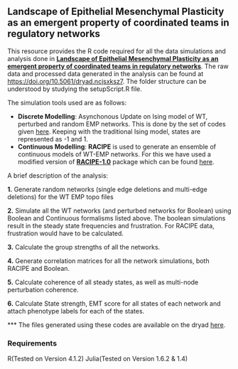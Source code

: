 ## Landscape of Epithelial Mesenchymal Plasticity as an emergent property of coordinated teams in regulatory networks

This resource provides the R code required for all the data simulations and analysis done in [**Landscape of Epithelial Mesenchymal Plasticity as an emergent property of coordinated teams in regulatory networks**](https://www.biorxiv.org/content/10.1101/2021.12.12.472090v2). The raw data and processed data generated in the analysis can be found at <https://doi.org/10.5061/dryad.ncjsxksz7>. The folder structure can be understood by studying the setupScript.R file. 

The simulation tools used are as follows:

* **Discrete Modelling**: Asynchonous Update on Ising model of WT, perturbed and random EMP networks. This is done by the set of codes given [here](https://github.com/askhari139/Boolean.jl). Keeping with the traditional Ising model, states are represented as -1 and 1.
* **Continuous Modelling**: **RACIPE** is used to generate an ensemble of continuous models of WT-EMP networks. For this we have used a modified version of [**RACIPE-1.0**](https://github.com/simonhb1990/RACIPE-1.0) package which can be found [here](https://github.com/csbBSSE/Gene_Network_Modelling/releases/download/v2.28/Multithreaded_Racipe_2.28.zip).

A brief description of the analysis:

**1.** Generate random networks (single edge deletions and multi-edge deletions) for the WT EMP topo files

**2.** Simulate all the WT networks (and perturbed networks for Boolean) using Boolean and Continuous formalisms listed above. The boolean simulations result in the steady state frequencies and frustration. For RACIPE data, frustration would have to be calculated.

**3.** Calculate the group strengths of all the networks.

**4.** Generate correlation matrices for all the network simulations, both RACIPE and Boolean.

**5.** Calculate coherence of all steady states, as well as multi-node perturbation coherence.

**6.** Calculate State strength, EMT score for all states of each network and attach phenotype labels for each of the states. 

*** The files generated using these codes are available on the dryad [here](https://doi.org/10.5061/dryad.ncjsxksz7).

<!---
### Figures
All the figures presented in the paper including Supplementary Figures (apart from the Schematics and Network Representation) are provided in the [``Figures``](https://github.com/csbBSSE/CSB-SCLC/tree/master/Figures) folder. Details of reproducing the figures are briefly given in the in the ``README`` file in each folder containing the subfigures.

### Simulation Data
**Boolean Simulation data** generated using [``Fast-Bool``](https://github.com/csbBSSE/CSB-SCLC/tree/master/Additional_Codes/Fast-Bool) and **Edge Perturbation data** generated using [``Edge_Perturbation``](https://github.com/csbBSSE/CSB-SCLC/tree/master/Additional_Codes/Edge_Perturbation) are provided in the **Simulation_Data** folder. Since **RACIPE** simulation data files are quite huge, they are uploaded to this [drive link](https://drive.google.com/drive/folders/1PKs5vHkXCoJm9Wcg7P4nBPdPrFJCxJ5B?usp=sharing).

### Additonal Codes
This folder contains all the codes required for data analysis and simulation of WT-SCLC network. These are the basic framework of codes which some scripts used for figure production relies on.

### How to reproduce the plots?
**1.** Clone the GitHub Repository
```
git clone https://github.com/csbBSSE/CSB-SCLC
```
**2.** Set the working directory to ``CSB-SCLC``

**3.** Install all the Required Python Packages (**Conda** is preferable)
```
while read requirement; do conda install --yes $requirement || pip install $requirement; done < requirements.txt
```
**4.** Go to the folder corresponding to the figure that needs to be reproduced and follow the instructions given there

**5.** Voila! you are done

### Notes
* Some of the codes have an option of running processes in Parallel. Just make sure that you don't give spawn more processes than your CPUs can handle.
* Installing Python packages using **Conda** would be preferable. Using **Intel Python Distribution** gives significant speed boosts in some of the codes.
* Codes like **UMAP_analysis** and **Bool.py** may take longer times. Just be patient and don't **Ctrl+C** it even if you have to wait for some time (_Just Don't do it. Time is precious_)
-->

### Requirements
R(Tested on Version 4.1.2)
Julia(Tested on Version 1.6.2 & 1.4)




 
 
